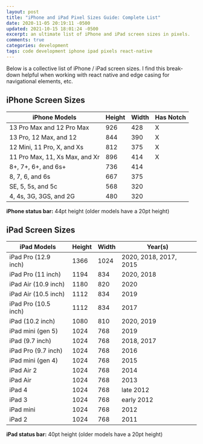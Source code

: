 ```yaml
---
layout: post
title: "iPhone and iPad Pixel Sizes Guide: Complete List"
date: 2020-11-05 20:19:11 -0500
updated: 2021-10-15 18:01:24 -0500
excerpt: an ultimate list of iPhone and iPad screen sizes in pixels.
comments: true
categories: development
tags: code development iphone ipad pixels react-native
---
```


Below is a collective list of iPhone / iPad screen sizes. I find this break-down helpful when working with react native and edge casing for navigational elements, etc.

## iPhone Screen Sizes

<table class="mobile-specs">
  <thead>
    <tr>
      <th>iPhone Models</th>
      <th>Height</th>
      <th>Width</th>
      <th>Has Notch</th>
    </tr>
  </thead>
  <tbody>
    <tr>
      <td>13 Pro Max and 12 Pro Max</td>
      <td>926</td>
      <td>428</td>
      <td>X</td>
    </tr>
    <tr>
      <td>13 Pro, 12 Max, and 12</td>
      <td>844</td>
      <td>390</td>
      <td>X</td>
    </tr>
    <tr>
      <td>12 Mini, 11 Pro, X, and Xs</td>
      <td>812</td>
      <td>375</td>
      <td>X</td>
    </tr>
    <tr>
      <td>11 Pro Max, 11, Xs Max, and Xr</td>
      <td>896</td>
      <td>414</td>
      <td>X</td>
    </tr>
    <tr>
      <td>8+, 7+, 6+, and 6s+</td>
      <td>736</td>
      <td>414</td>
      <td></td>
    </tr>
    <tr>
      <td>8, 7, 6, and 6s</td>
      <td>667</td>
      <td>375</td>
      <td></td>
    </tr>
    <tr>
      <td>SE, 5, 5s, and 5c</td>
      <td>568</td>
      <td>320</td>
      <td></td>
    </tr>
    <tr>
      <td>4, 4s, 3G, 3GS, and 2G</td>
      <td>480</td>
      <td>320</td>
      <td></td>
    </tr>
  </tbody>
</table>

**iPhone status bar:** 44pt height (older models have a 20pt height)

## iPad Screen Sizes

<table class="mobile-specs">
  <thead>
    <tr>
      <th>iPad Models</th>
      <th>Height</th>
      <th>Width</th>
      <th>Year(s)</th>
    </tr>
  </thead>
  <tbody>
    <tr>
      <td>iPad Pro (12.9 inch)</td>
      <td>1366</td>
      <td>1024</td>
      <td>2020, 2018, 2017, 2015</td>
    </tr>
    <tr>
      <td>iPad Pro (11 inch)</td>
      <td>1194</td>
      <td>834</td>
      <td>2020, 2018</td>
    </tr>
    <tr>
      <td>iPad Air (10.9 inch)</td>
      <td>1180</td>
      <td>820</td>
      <td>2020</td>
    </tr>
    <tr>
      <td>iPad Air (10.5 inch)</td>
      <td>1112</td>
      <td>834</td>
      <td>2019</td>
    </tr>
    <tr>
      <td>iPad Pro (10.5 inch)</td>
      <td>1112</td>
      <td>834</td>
      <td>2017</td>
    </tr>
    <tr>
      <td>iPad (10.2 inch)</td>
      <td>1080</td>
      <td>810</td>
      <td>2020, 2019</td>
    </tr>
    <tr>
      <td>iPad mini (gen 5)</td>
      <td>1024</td>
      <td>768</td>
      <td>2019</td>
    </tr>
    <tr>
      <td>iPad (9.7 inch)</td>
      <td>1024</td>
      <td>768</td>
      <td>2018, 2017</td>
    </tr>
    <tr>
      <td>iPad Pro (9.7 inch)</td>
      <td>1024</td>
      <td>768</td>
      <td>2016</td>
    </tr>
    <tr>
      <td>iPad mini (gen 4)</td>
      <td>1024</td>
      <td>768</td>
      <td>2015</td>
    </tr>
    <tr>
      <td>iPad Air 2</td>
      <td>1024</td>
      <td>768</td>
      <td>2014</td>
    </tr>
    <tr>
      <td>iPad Air</td>
      <td>1024</td>
      <td>768</td>
      <td>2013</td>
    </tr>
    <tr>
      <td>iPad 4</td>
      <td>1024</td>
      <td>768</td>
      <td>late 2012</td>
    </tr>
    <tr>
      <td>iPad 3</td>
      <td>1024</td>
      <td>768</td>
      <td>early 2012</td>
    </tr>
    <tr>
      <td>iPad mini</td>
      <td>1024</td>
      <td>768</td>
      <td>2012</td>
    </tr>
    <tr>
      <td>iPad 2</td>
      <td>1024</td>
      <td>768</td>
      <td>2011</td>
    </tr>
  </tbody>
</table>

**iPad status bar:** 40pt height (older models have a 20pt height)
